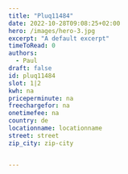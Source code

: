 ```yaml
---
title: "Pluq11484"
date: 2022-10-28T09:08:25+02:00
hero: /images/hero-3.jpg
excerpt: "A default excerpt"
timeToRead: 0
authors:
  - Paul
draft: false
id: pluq11484
slot: 1|2
kwh: na
priceperminute: na
freechargefor: na
onetimefee: na
country: de
locationname: locationname
street: street
zip_city: zip-city


---
```

